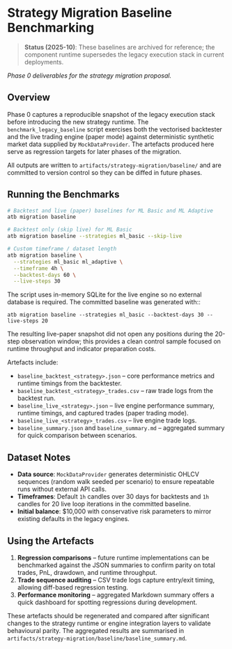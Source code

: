 # Strategy Migration Baseline Benchmarking

> **Status (2025-10)**: These baselines are archived for reference; the component runtime
> supersedes the legacy execution stack in current deployments.

_Phase 0 deliverables for the strategy migration proposal._

## Overview

Phase 0 captures a reproducible snapshot of the legacy execution stack
before introducing the new strategy runtime. The `benchmark_legacy_baseline`
script exercises both the vectorised backtester and the live trading engine
(paper mode) against deterministic synthetic market data supplied by
`MockDataProvider`. The artefacts produced here serve as regression
targets for later phases of the migration.

All outputs are written to `artifacts/strategy-migration/baseline/` and
are committed to version control so they can be diffed in future phases.

## Running the Benchmarks

```bash
# Backtest and live (paper) baselines for ML Basic and ML Adaptive
atb migration baseline

# Backtest only (skip live) for ML Basic
atb migration baseline --strategies ml_basic --skip-live

# Custom timeframe / dataset length
atb migration baseline \
  --strategies ml_basic ml_adaptive \
  --timeframe 4h \
  --backtest-days 60 \
  --live-steps 30
```

The script uses in-memory SQLite for the live engine so no external
database is required. The committed baseline was generated with::

    atb migration baseline --strategies ml_basic --backtest-days 30 --live-steps 20

The resulting live-paper snapshot did not open any positions during the
20-step observation window; this provides a clean control sample focused
on runtime throughput and indicator preparation costs.

Artefacts include:

- `baseline_backtest_<strategy>.json` – core performance metrics and
  runtime timings from the backtester.
- `baseline_backtest_<strategy>_trades.csv` – raw trade logs from the
  backtest run.
- `baseline_live_<strategy>.json` – live engine performance summary,
  runtime timings, and captured trades (paper trading mode).
- `baseline_live_<strategy>_trades.csv` – live engine trade logs.
- `baseline_summary.json` and `baseline_summary.md` – aggregated summary
  for quick comparison between scenarios.

## Dataset Notes

- **Data source**: `MockDataProvider` generates deterministic OHLCV
  sequences (random walk seeded per scenario) to ensure repeatable runs
  without external API calls.
- **Timeframes**: Default `1h` candles over 30 days for backtests and
  `1h` candles for 20 live loop iterations in the committed baseline.
- **Initial balance**: $10,000 with conservative risk parameters to
  mirror existing defaults in the legacy engines.

## Using the Artefacts

1. **Regression comparisons** – future runtime implementations can be
   benchmarked against the JSON summaries to confirm parity on total
   trades, PnL, drawdown, and runtime throughput.
2. **Trade sequence auditing** – CSV trade logs capture entry/exit
   timing, allowing diff-based regression testing.
3. **Performance monitoring** – aggregated Markdown summary offers a
   quick dashboard for spotting regressions during development.

These artefacts should be regenerated and compared after significant
changes to the strategy runtime or engine integration layers to validate
behavioural parity. The aggregated results are summarised in
`artifacts/strategy-migration/baseline/baseline_summary.md`.

